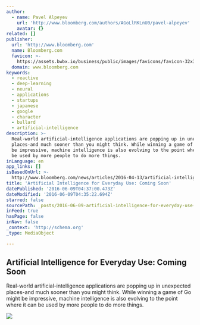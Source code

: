 ```yaml
---
author:
  - name: Pavel Alpeyev
    url: 'http://www.bloomberg.com/authors/AGoLlRKLnU0/pavel-alpeyev'
    avatar: {}
related: []
publisher:
  url: 'http://www.bloomberg.com'
  name: Bloomberg.com
  favicon: >-
    https://assets.bwbx.io/business/public/images/favicons/favicon-32x32-d2b81a9373.png
  domain: www.bloomberg.com
keywords:
  - reactive
  - deep-learning
  - neural
  - applications
  - startups
  - japanese
  - google
  - character
  - bullard
  - artificial-intelligence
description: >-
  Real-world artificial-intelligence applications are popping up in unexpected
  places-and much sooner than you might think. While winning a game of Go might
  be impressive, machine intelligence is also evolving to the point where it can
  be used by more people to do more things.
inLanguage: en
app_links: []
isBasedOnUrl: >-
  http://www.bloomberg.com/news/articles/2016-04-13/artificial-intelligence-s-next-phase-sooner-and-more-accessible-for-everyone
title: 'Artificial Intelligence for Everyday Use: Coming Soon'
datePublished: '2016-06-09T04:37:00.473Z'
dateModified: '2016-06-09T04:35:22.694Z'
starred: false
sourcePath: _posts/2016-06-09-artificial-intelligence-for-everyday-use-coming-soon.md
inFeed: true
hasPage: false
inNav: false
_context: 'http://schema.org'
_type: MediaObject

---
```

<article style=""><h1>Artificial Intelligence for Everyday Use: Coming Soon</h1><p>Real-world artificial-intelligence applications are popping up in unexpected places-and much sooner than you might think. While winning a game of Go might be impressive, machine intelligence is also evolving to the point where it can be used by more people to do more things.</p><img src="https://assets.bwbx.io/images/users/iqjWHBFdfxIU/iVj0cHj5AXcA/v2/-1x-1.png" /></article>